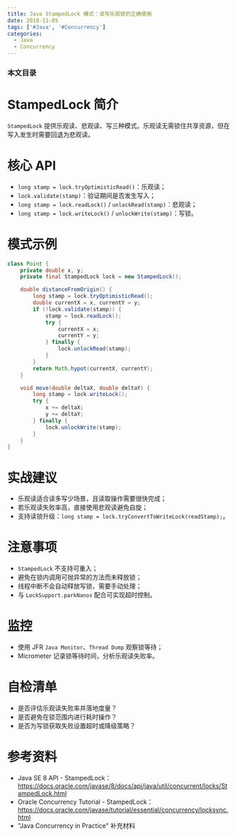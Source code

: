 ```yaml
---
title: Java StampedLock 模式：读写乐观锁的正确使用
date: 2018-11-05
tags: ['#Java', '#Concurrency']
categories:
  - Java
  - Concurrency
---
```


### 本文目录
<!-- toc -->

# StampedLock 简介
`StampedLock` 提供乐观读、悲观读、写三种模式。乐观读无需锁住共享资源，但在写入发生时需要回退为悲观读。

# 核心 API
- `long stamp = lock.tryOptimisticRead()`：乐观读；
- `lock.validate(stamp)`：验证期间是否发生写入；
- `long stamp = lock.readLock()` / `unlockRead(stamp)`：悲观读；
- `long stamp = lock.writeLock()` / `unlockWrite(stamp)`：写锁。

# 模式示例
```java
class Point {
    private double x, y;
    private final StampedLock lock = new StampedLock();

    double distanceFromOrigin() {
        long stamp = lock.tryOptimisticRead();
        double currentX = x, currentY = y;
        if (!lock.validate(stamp)) {
            stamp = lock.readLock();
            try {
                currentX = x;
                currentY = y;
            } finally {
                lock.unlockRead(stamp);
            }
        }
        return Math.hypot(currentX, currentY);
    }

    void move(double deltaX, double deltaY) {
        long stamp = lock.writeLock();
        try {
            x += deltaX;
            y += deltaY;
        } finally {
            lock.unlockWrite(stamp);
        }
    }
}
```

# 实战建议
- 乐观读适合读多写少场景，且读取操作需要很快完成；
- 若乐观读失败率高，直接使用悲观读避免自旋；
- 支持读锁升级：`long stamp = lock.tryConvertToWriteLock(readStamp);`。

# 注意事项
- `StampedLock` 不支持可重入；
- 避免在锁内调用可抛异常的方法而未释放锁；
- 线程中断不会自动释放写锁，需要手动处理；
- 与 `LockSupport.parkNanos` 配合可实现超时控制。

# 监控
- 使用 JFR `Java Monitor`、`Thread Dump` 观察锁等待；
- Micrometer 记录锁等待时间，分析乐观读失败率。

# 自检清单
- 是否评估乐观读失败率并落地度量？
- 是否避免在锁范围内进行耗时操作？
- 是否为写锁获取失败设置超时或降级策略？

# 参考资料
- Java SE 8 API - StampedLock：https://docs.oracle.com/javase/8/docs/api/java/util/concurrent/locks/StampedLock.html
- Oracle Concurrency Tutorial - StampedLock：https://docs.oracle.com/javase/tutorial/essential/concurrency/locksync.html
- "Java Concurrency in Practice" 补充材料
